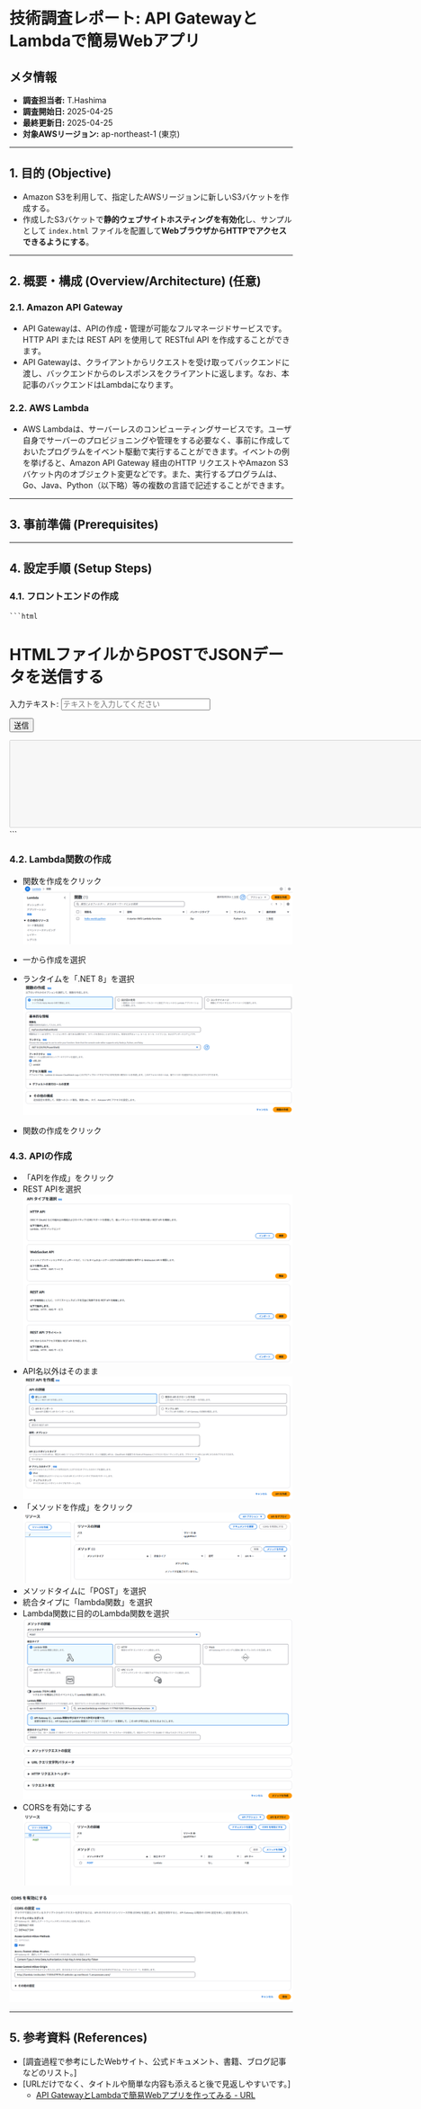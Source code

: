 # 技術調査レポート: API GatewayとLambdaで簡易Webアプリ

## メタ情報

* **調査担当者:** T.Hashima
* **調査開始日:** 2025-04-25
* **最終更新日:** 2025-04-25
* **対象AWSリージョン:** ap-northeast-1 (東京)

---

## 1. 目的 (Objective)

* Amazon S3を利用して、指定したAWSリージョンに新しいS3バケットを作成する。
* 作成したS3バケットで**静的ウェブサイトホスティングを有効化**し、サンプルとして `index.html` ファイルを配置して**WebブラウザからHTTPでアクセスできるようにする**。

---

## 2. 概要・構成 (Overview/Architecture) (任意)

### 2.1. Amazon API Gateway

* API Gatewayは、APIの作成・管理が可能なフルマネージドサービスです。HTTP API または REST API を使用して RESTful API を作成することができます。
* API Gatewayは、クライアントからリクエストを受け取ってバックエンドに渡し、バックエンドからのレスポンスをクライアントに返します。なお、本記事のバックエンドはLambdaになります。

### 2.2. AWS Lambda

* AWS Lambdaは、サーバーレスのコンピューティングサービスです。ユーザ自身でサーバーのプロビジョニングや管理をする必要なく、事前に作成しておいたプログラムをイベント駆動で実行することができます。イベントの例を挙げると、Amazon API Gateway 経由のHTTP リクエストやAmazon S3バケット内のオブジェクト変更などです。また、実行するプログラムは、Go、Java、Python（以下略）等の複数の言語で記述することができます。

---

## 3. 事前準備 (Prerequisites)

---

## 4. 設定手順 (Setup Steps)

### 4.1. フロントエンドの作成

    ```html
<!DOCTYPE html>
<html>
<head>
<meta charset="UTF-8">
<title>HTMLファイルからPOSTでJSONデータを送信する</title>
<script type="text/javascript" src="http://ajax.googleapis.com/ajax/libs/jquery/2.1.0/jquery.min.js"></script>

<script type="text/javascript">
    $(function(){
        $("#response").html("Response Values");

        $("#button").click( function(){
            // ここのURLはAPIのデプロイ時に表示されるURL（後述）に差し替える
            var url = "https://xxxxxx.execute-api.ap-northeast-1.amazonaws.com/dev";
                var JSONdata = {
                    "key1": $("#text").val()
                };

            alert(JSON.stringify(JSONdata));

            $.ajax({
                type : 'post',
                url : url,
                data : JSON.stringify(JSONdata),
                contentType: 'application/json',
                dataType : 'json',
                scriptCharset: 'utf-8',
                success : function(data) {

                    // Success
                    alert("success");
                    alert(JSON.stringify(data));
                    $("#response").html(JSON.stringify(data));
                },
                error : function(data) {

                    // Error
                    alert("error");
                    alert(JSON.stringify(data));
                    $("#response").html(JSON.stringify(data));
                }
            });
        })
    })
</script>

</head>
<body>
    <h1>HTMLファイルからPOSTでJSONデータを送信する</h1>
    <p>入力テキスト: <input type="text" id="text" size="30" placeholder="テキストを入力してください"></p>
    <p><button id="button" type="button">送信</button></p>
    <textarea id="response" cols=120 rows=10 disabled></textarea>
</body>
</html>
    ```



### 4.2. Lambda関数の作成

* 関数を作成をクリック
![alt text](image.png)

* 一から作成を選択
* ランタイムを「.NET 8」を選択
![alt text](image-1.png)

* 関数の作成をクリック


### 4.3. APIの作成

* 「APIを作成」をクリック
* REST APIを選択
![alt text](image-2.png)
* API名以外はそのまま
![alt text](image-3.png)
* 「メソッドを作成」をクリック
![alt text](image-4.png)
* メソッドタイムに「POST」を選択
* 統合タイプに「lambda関数」を選択
* Lambda関数に目的のLambda関数を選択
![alt text](image-5.png)
* CORSを有効にする
![alt text](image-6.png)

![alt text](image-7.png)

---

## 5. 参考資料 (References)

* [調査過程で参考にしたWebサイト、公式ドキュメント、書籍、ブログ記事などのリスト。]
* [URLだけでなく、タイトルや簡単な内容も添えると後で見返しやすいです。]
    * [API GatewayとLambdaで簡易Webアプリを作ってみる - URL](https://qiita.com/moufuyu/items/340048eef98d98f11187)
